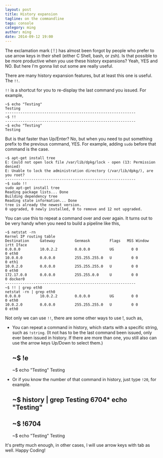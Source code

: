 ```yaml
---
layout: post
title: History expansion
tagline: on the commandline
tags: console
category: ming
author: ming
date: 2014-09-12 19:00
---
```


The exclamation mark ( ! ) has almost been forgot by people who prefer to use arrow keys in their shell (either C Shell, bash, or zsh). Is that possible to be more productive when you use these history expansions? Yeah, YES and NO. But here I'm gonna list out some are really useful.

There are many history expansion features, but at least this one is useful. The `!!`.

`!!` is a shortcut for you to re-display the last command you issued. For example,

    ~$ echo "Testing"
    Testing
    ------------------------------------------------------------
    ~$ !!
    ------------------------------------------------------------
    ~$ echo "Testing"
    Testing

But is that faster than Up/Enter? No, but when you need to put something prefix to the previous command, YES. For example, adding `sudo` before that command is the case.

    ~$ apt-get install tree
    E: Could not open lock file /var/lib/dpkg/lock - open (13: Permission denied)
    E: Unable to lock the administration directory (/var/lib/dpkg/), are you root?
    ------------------------------------------------------------
    ~$ sudo !!
    sudo apt-get install tree
    Reading package lists... Done
    Building dependency tree
    Reading state information... Done
    tree is already the newest version.
    0 upgraded, 0 newly installed, 0 to remove and 12 not upgraded.

You can use this to repeat a command over and over again. It turns out to be very handy when you need to build a pipeline like this,

    ~$ netstat -rn
    Kernel IP routing table
    Destination     Gateway         Genmask         Flags   MSS Window  irtt Iface
    0.0.0.0         10.0.2.2        0.0.0.0         UG        0 0          0 eth0
    10.0.0.0        0.0.0.0         255.255.255.0   U         0 0          0 eth1
    10.0.2.0        0.0.0.0         255.255.255.0   U         0 0          0 eth0
    172.17.0.0      0.0.0.0         255.255.0.0     U         0 0          0 docker0
    ------------------------------------------------------------
    ~$ !! | grep eth0
    netstat -rn | grep eth0
    0.0.0.0         10.0.2.2        0.0.0.0         UG        0 0          0 eth0
    10.0.2.0        0.0.0.0         255.255.255.0   U         0 0          0 eth0

Not only we can use `!!`, there are some other ways to use !, such as,

- You can repeat a command in history, which starts with a specific string, such as `!string`. (It not has to be the last command been issued, only ever been issued in history. If there are more than one, you still also can use the arrow keys Up/Down to select them.)

    ~$ !e
    ------------------------------------------------------------
    ~$ echo "Testing"
    Testing

- Or if you know the number of that command in history, just type `!20`, for example.

    ~$ history | grep Testing
     6704* echo "Testing"
    ------------------------------------------------------------
    ~$ !6704
    ------------------------------------------------------------
    ~$ echo "Testing"
    Testing

It's pretty much enough, in other cases, I will use arrow keys with tab as well. Happy Coding!
